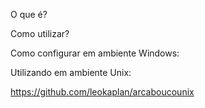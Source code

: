 O que é? 

Como utilizar?

Como configurar em ambiente Windows:

Utilizando em ambiente Unix:

https://github.com/leokaplan/arcaboucounix
